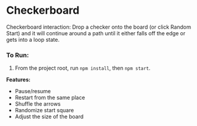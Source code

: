 # Checkerboard

Checkerboard interaction: Drop a checker onto the board (or click Random Start) and it will continue around a path until it either falls off the edge or gets into a loop state.

### To Run:
1. From the project root, run `npm install`, then `npm start`.

**Features:**
- Pause/resume
- Restart from the same place
- Shuffle the arrows
- Randomize start square
- Adjust the size of the board
